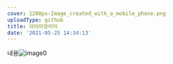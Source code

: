 ```yaml
---
cover: 1200px-Image_created_with_a_mobile_phone.png
uploadType: github
title: 아아아앙아아
date: '2021-05-25 14:34:13'
---
```

내용![image0](/images/20210525143413/image0.png)